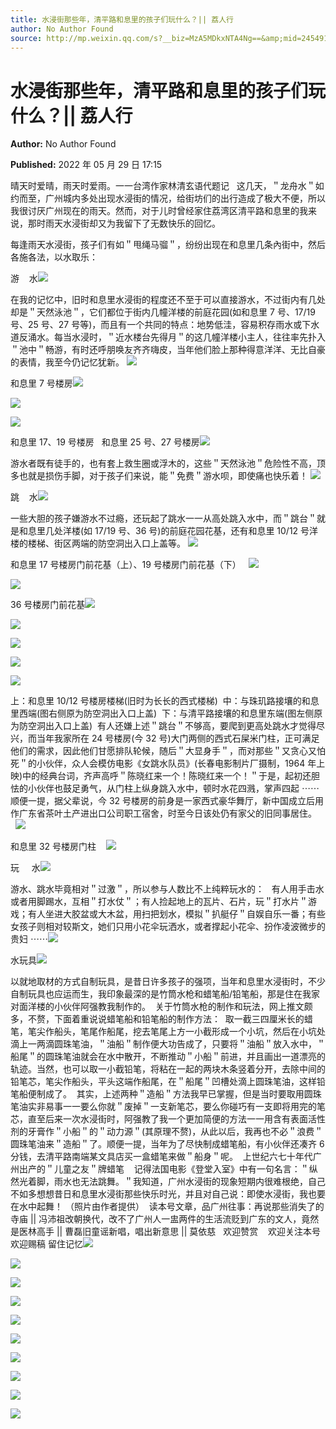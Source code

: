 ```yaml
---
title: 水浸街那些年，清平路和息里的孩子们玩什么？|| 荔人行
author: No Author Found
source: http://mp.weixin.qq.com/s?__biz=MzA5MDkxNTA4Ng==&amp;mid=2454912283&amp;idx=1&amp;sn=7d1922b8cd27b399853ede0e8d0a620d&amp;chksm=87a2357ab0d5bc6c293fdb735b953a837bc9c0b9e0820f76b56ea276c2990fa709ae55d7b8b2#rd
---
```


# 水浸街那些年，清平路和息里的孩子们玩什么？|| 荔人行

**Author:** No Author Found

**Published:** 2022 年 05 月 29 日 17:15

晴天时爱晴，雨天时爱雨。一一台湾作家林清玄语代题记   这几天，＂龙舟水＂如约而至，广州城内多处出现水浸街的情况，给街坊们的出行造成了极大不便，所以我很讨厌广州现在的雨天。然而，对于儿时曾经家住荔湾区清平路和息里的我来说，那时雨天水浸街却又为我留下了无数快乐的回忆。

每逢雨天水浸街，孩子们有如＂甩绳马骝＂，纷纷出现在和息里几条內街中，然后各施各法，以水取乐：

游    水![](https://mmbiz.qpic.cn/mmbiz_png/Ljib4So7yuWiaALjnzESrlKWU3nx41KuYllLK75icpicf7icI6VgvSVNI9WLA0sO300MJUIombNCqziaToh8rkKcJthQ/640?wx_fmt=png)

在我的记忆中，旧时和息里水浸街的程度还不至于可以直接游水，不过街内有几处却是＂天然泳池＂，它们都位于街内几幢洋楼的前庭花园(如和息里 7 号、17/19 号、25 号、27 号等)，而且有一个共同的特点：地势低洼，容易积存雨水或下水道反涌水。每当水浸时，＂近水楼台先得月＂的这几幢洋楼小主人，往往率先扑入＂池中＂畅游，有时还呼朋唤友齐齐嗨皮，当年他们脸上那种得意洋洋、无比自豪的表情，我至今仍记忆犹新。 ![](https://mmbiz.qpic.cn/mmbiz_png/Ljib4So7yuWiaALjnzESrlKWU3nx41KuYllLK75icpicf7icI6VgvSVNI9WLA0sO300MJUIombNCqziaToh8rkKcJthQ/640?wx_fmt=png)

和息里 7 号楼房![](https://mmbiz.qpic.cn/mmbiz_png/Ljib4So7yuWhtORlcK9jCN0Fe2fDxqslaEpoAHPzAqpDOIOPOwg5nDCticZc9YkWpianhjiclpHd6V7pNIibb9CLzuA/640?wx_fmt=png)

![](https://mmbiz.qpic.cn/mmbiz_jpg/PJWG74pLsMZOE9qOVNoklnKuLibibstt6xDMLibwCLmx45Dxxbd7MPVhbNx3HTOSb8SfrPvbHeOLU0LRfravdhZRA/640)

![](https://mmbiz.qpic.cn/mmbiz_png/Ljib4So7yuWhtORlcK9jCN0Fe2fDxqslab89fZeJ2lMBRSibYInTpDxeA5hYAyK245icEzC8HyrWRVrfKicXm2iaIeg/640?wx_fmt=png)

和息里 17、19 号楼房   和息里 25 号、27 号楼房![](https://mmbiz.qpic.cn/mmbiz_jpg/PJWG74pLsMZOE9qOVNoklnKuLibibstt6xAAGoPGdrJv12elNRjZ6SRWiao4BUDibA1oh3eRVVibEt3XlvRDr6DyCIw/640)

游水者既有徒手的，也有套上救生圈或浮木的，这些＂天然泳池＂危险性不高，顶多也就是损伤手脚，对于孩子们来说，能＂免费＂游水呗，即使痛也快乐着！ ![](https://mmbiz.qpic.cn/mmbiz_jpg/PJWG74pLsMZOE9qOVNoklnKuLibibstt6xlJfo0hxvgEPCttz8hXoZ55Nkd18SgQrPuPkPUR5SzjbMM50jX05YYw/640)

跳    水![](https://mmbiz.qpic.cn/mmbiz_jpg/PJWG74pLsMZOE9qOVNoklnKuLibibstt6xtRxThDkIhg8XkuTfIzVX6feh60P4OiatgkOXNygtibT5icAuZxBIDia8Mg/640)

一些大胆的孩子嫌游水不过瘾，还玩起了跳水一一从高处跳入水中，而＂跳台＂就是和息里几处洋楼(如 17/19 号、36 号)的前庭花园花基，还有和息里 10/12 号洋楼的楼梯、街区两端的防空洞出入口上盖等。 ![](https://mmbiz.qpic.cn/mmbiz_jpg/PJWG74pLsMZOE9qOVNoklnKuLibibstt6xnGEFYCZKgSmxagUDBmArHrZ0cDZ1ibuO2OXTPrXxtTpBFRD0cVWTorw/640)

和息里 17 号楼房门前花基（上）、19 号楼房门前花基（下）   ![](https://mmbiz.qpic.cn/mmbiz_png/Ljib4So7yuWiaHpokNh4uWxia9Vv2eYjfzjt2O8IR9SDCRM0oOEz6Iq0u5ehPqsDmiaS4wnCicOW6rFZ1gKibVH2LMbQ/640?wx_fmt=png)

![](https://mmbiz.qpic.cn/mmbiz_png/Ljib4So7yuWiaALjnzESrlKWU3nx41KuYllLK75icpicf7icI6VgvSVNI9WLA0sO300MJUIombNCqziaToh8rkKcJthQ/640?wx_fmt=png)

36 号楼房门前花基![](https://mmbiz.qpic.cn/mmbiz_png/Ljib4So7yuWiaALjnzESrlKWU3nx41KuYllLK75icpicf7icI6VgvSVNI9WLA0sO300MJUIombNCqziaToh8rkKcJthQ/640?wx_fmt=png)

![](https://mmbiz.qpic.cn/mmbiz_jpg/PJWG74pLsMZOE9qOVNoklnKuLibibstt6xLtRjzWE8cFxdX9iclfVawctAibr8NMZriahz1pWRpIGECP9K723VBMqaA/640)

![](https://mmbiz.qpic.cn/mmbiz_jpg/PJWG74pLsMZOE9qOVNoklnKuLibibstt6xA78Q5aeqPp3ibac8to5m9ktcejI39cxNxKN1IwQGfWscHpAFu4ibztUA/640)

![](https://mmbiz.qpic.cn/mmbiz_jpg/PJWG74pLsMZOE9qOVNoklnKuLibibstt6xbhxkqY0MqhGXV4NJmNdCvA6Cd5r2qXp5ZuEe37MolMMaWiaS5sfD7GQ/640)

![](https://mmbiz.qpic.cn/mmbiz_jpg/PJWG74pLsMZOE9qOVNoklnKuLibibstt6x98145eavoLmYgJk47EPNzKyluT8vZJqX0ciclOopFurzcJAqyjVZQXA/640)

上：和息里 10/12 号楼房楼梯(旧时为长长的西式楼梯)  中：与珠玑路接壤的和息里西端(图右侧原为防空洞出入口上盖)  下：与清平路接壤的和息里东端(图左侧原为防空洞出入口上盖)  有人还嫌上述＂跳台＂不够高，要爬到更高处跳水才觉得尽兴，而当年我家所在 24 号楼房(今 32 号)大门两侧的西式石屎米门柱，正可满足他们的需求，因此他们甘愿排队轮候，随后＂大显身手＂，而对那些＂又贪心又怕死＂的小伙伴，众人会模仿电影《女跳水队员》(长春电影制片厂摄制，1964 年上映)中的经典台词，齐声高呼＂陈晓红来一个！陈晓红来一个！＂于是，起初还胆怯的小伙伴也鼓足勇气，从门柱上纵身跳入水中，顿时水花四溅，掌声四起 ⋯⋯ 顺便一提，据父辈说，今 32 号楼房的前身是一家西式豪华舞厅，新中国成立后用作广东省茶叶土产进出口公司职工宿舍，时至今日该处仍有家父的旧同事居住。     ![](https://mmbiz.qpic.cn/mmbiz_gif/Ljib4So7yuWhVJicgR7xPMP5xQkxyVyt7prhYwtdIXVfso0rRV9lcwGNLwGria8xKukziay5OT090v2UkxKb5C3FjQ/640?wx_fmt=gif)

和息里 32 号楼房门柱    ![](https://mmbiz.qpic.cn/mmbiz_jpg/PJWG74pLsMZOE9qOVNoklnKuLibibstt6xEOhbubtcwaY1JrgKHEjDpoOpIOUJUFHXEv5iaObcjBxt26o800u75fw/640)

玩     水![](https://mmbiz.qpic.cn/mmbiz_png/Ljib4So7yuWiaqibJd55vCLXBdw4bGSkIiamfHwWicqhZkJ8ImV38ibN03IDQjjvbawDeIsUkSMCaaU4FfmWh6Msics8A/640?wx_fmt=png)

游水、跳水毕竟相对＂过激＂，所以参与人数比不上纯粹玩水的：   有人用手击水或者用脚踢水，互相＂打水仗＂；有人捡起地上的瓦片、石片，玩＂打水片＂游戏；有人坐进大胶盆或大木盆，用扫把划水，模拟＂扒艇仔＂自娱自乐一番；有些女孩子则相对较斯文，她们只用小花伞玩洒水，或者撑起小花伞、扮作凌波微步的贵妇 ⋯⋯![](https://mmbiz.qpic.cn/mmbiz_png/Ljib4So7yuWiaqibJd55vCLXBdw4bGSkIiammjn48oK9sxQDo3KJ5iae5opicvWr24A0206bRBLVibunxK9hyz0pB7SYA/640?wx_fmt=png)

水玩具![](https://mmbiz.qpic.cn/mmbiz_jpg/PJWG74pLsMZOE9qOVNoklnKuLibibstt6xaZJK79Ds1ErnodjX0keuLAAz9r0PjTBOemzSg5KOwJ2XrxSVQGtfyg/640)

以就地取材的方式自制玩具，是昔日许多孩子的强项，当年和息里水浸街时，不少自制玩具也应运而生，我印象最深的是竹筒水枪和蜡笔船/铅笔船，那是住在我家对面洋楼的小伙伴阿强教我制作的。  关于竹筒水枪的制作和玩法，网上推文颇多，不赘，下面着重说说蜡笔船和铅笔船的制作方法：  取一截三四厘米长的蜡笔，笔尖作船头，笔尾作船尾，挖去笔尾上方一小截形成一个小坑，然后在小坑处滴上一两滴圆珠笔油，＂油船＂制作便大功告成了，只要将＂油船＂放入水中，＂船尾＂的圆珠笔油就会在水中散开，不断推动＂小船＂前进，并且画出一道漂亮的轨迹。当然，也可以取一小截铅笔，将粘在一起的两块木条竖着分开，去除中间的铅笔芯，笔尖作船头，平头这端作船尾，在＂船尾＂凹槽处滴上圆珠笔油，这样铅笔船便制成了。  其实，上述两种＂造船＂方法我早已掌握，但是当时要取用圆珠笔油实非易事一一要么你就＂废掉＂一支新笔芯，要么你碰巧有一支即将用完的笔芯，直至后来一次水浸街时，阿强教了我一个更加简便的方法一一用含有表面活性剂的牙膏作＂小船＂的＂动力源＂(其原理不赘)，从此以后，我再也不必＂浪费＂圆珠笔油来＂造船＂了。顺便一提，当年为了尽快制成蜡笔船，有小伙伴还凑齐 6 分钱，去清平路南端某文具店买一盒蜡笔来做＂船身＂呢。  上世纪六七十年代广州出产的＂儿童之友＂牌蜡笔    记得法国电影《登堂入室》中有一句名言：＂纵然光着脚，雨水也无法跳舞。＂我知道，广州水浸街的现象短期内很难根绝，自己不如多想想昔日和息里水浸街那些快乐时光，并且对自己说：即使水浸街，我也要在水中起舞！ （照片由作者提供）  读本号文章，品广州往事：再说那些消失了的寺庙 || 冯沛祖改朝换代，改不了广州人一盅两件的生活流贬到广东的文人，竟然是医林高手 || 曹磊旧童谣新唱，唱出新意思 || 莫依慈   欢迎赞赏    欢迎关注本号欢迎赐稿 留住记忆![](https://mmbiz.qpic.cn/mmbiz_jpg/PJWG74pLsMZOE9qOVNoklnKuLibibstt6xugdBRlM47gwTJribauGXYYmd0ndzPWBLMUkjeW5EIvdibBVR0eHA8Pkw/640)

![](https://mmbiz.qpic.cn/mmbiz_gif/Ljib4So7yuWhVJicgR7xPMP5xQkxyVyt7prhYwtdIXVfso0rRV9lcwGNLwGria8xKukziay5OT090v2UkxKb5C3FjQ/640?wx_fmt=gif)

![](https://mmbiz.qpic.cn/mmbiz_jpg/PJWG74pLsMZOE9qOVNoklnKuLibibstt6xaPmM5Y1QeVD9oraCBg2yIMTJnLUa0XPugHlrM2QSSUQaVcfWOQ0lTw/640)

![](https://mmbiz.qpic.cn/mmbiz_png/Ljib4So7yuWiaALjnzESrlKWU3nx41KuYllLK75icpicf7icI6VgvSVNI9WLA0sO300MJUIombNCqziaToh8rkKcJthQ/640?wx_fmt=png)

![](https://mmbiz.qpic.cn/mmbiz_png/Ljib4So7yuWiaALjnzESrlKWU3nx41KuYllLK75icpicf7icI6VgvSVNI9WLA0sO300MJUIombNCqziaToh8rkKcJthQ/640?wx_fmt=png)

![](https://mmbiz.qpic.cn/mmbiz_png/Ljib4So7yuWiaALjnzESrlKWU3nx41KuYllLK75icpicf7icI6VgvSVNI9WLA0sO300MJUIombNCqziaToh8rkKcJthQ/640?wx_fmt=png)

![](https://mmbiz.qpic.cn/mmbiz_png/Ljib4So7yuWiaALjnzESrlKWU3nx41KuYllLK75icpicf7icI6VgvSVNI9WLA0sO300MJUIombNCqziaToh8rkKcJthQ/640?wx_fmt=png)

![](https://mmbiz.qpic.cn/mmbiz_jpg/PJWG74pLsMZOE9qOVNoklnKuLibibstt6x9P962VMVkQIyTwkKFYOgNZ3LLYTlQxpUgSlMtHu4rLpmibkJiaroNJ4g/640)

![](https://mmbiz.qpic.cn/mmbiz_png/Ljib4So7yuWhoMXQpz7G8s5Ichm41TOo2nib05xqUVeweIEM7ElEevBeYSZiciaurCJ8uKe5I1uMq6CZe62voxY7pA/640?wx_fmt=png)

![](https://mmbiz.qpic.cn/mmbiz_jpg/PJWG74pLsMattAskmpcvtPqMpIAHv903ej09445slGiacxZia7YJLTjTfduepq4uPgA9SsCrq2xPG9UmJD0ao2MA/640?wx_fmt=jpeg)
